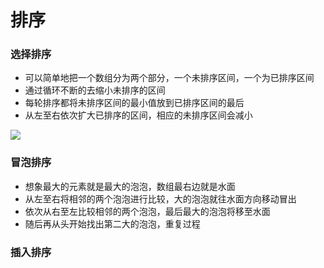 # 排序

### 选择排序

- 可以简单地把一个数组分为两个部分，一个未排序区间，一个为已排序区间
- 通过循环不断的去缩小未排序的区间
- 每轮排序都将未排序区间的最小值放到已排序区间的最后
- 从左至右依次扩大已排序的区间，相应的未排序区间会减小

![](/Users/jett/Pictures/img/截图/selectionSort.png)



### 冒泡排序

- 想象最大的元素就是最大的泡泡，数组最右边就是水面
- 从左至右将相邻的两个泡泡进行比较，大的泡泡就往水面方向移动冒出
- 依次从右至左比较相邻的两个泡泡，最后最大的泡泡将移至水面
- 随后再从头开始找出第二大的泡泡，重复过程

### 插入排序

